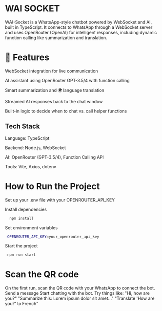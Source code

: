 
# WAI SOCKET

WAI-Socket is a WhatsApp-style chatbot powered by WebSocket and AI, built in TypeScript. It connects to WhatsApp through a WebSocket server and uses OpenRouter (OpenAI) for intelligent responses, including dynamic function calling like summarization and translation.


# 🚀 Features


   WebSocket integration for live communication

   AI assistant using OpenRouter GPT-3.5/4 with function calling

   Smart summarization and 🌍 language translation

   Streamed AI responses back to the chat window

   Built-in logic to decide when to chat vs. call helper functions




## Tech Stack

Language: TypeScript

Backend: Node.js, WebSocket

AI: OpenRouter (GPT-3.5/4), Function Calling API

Tools: Vite, Axios, dotenv



# How to Run the Project

Set up your .env file with your OPENROUTER_API_KEY

 Install dependencies

```bash
  npm install
```

Set environment variables

```bash
 OPENROUTER_API_KEY=your_openrouter_api_key
```

 Start the project

```bash
 npm run start
```

# Scan the QR code
On the first run, scan the QR code with your WhatsApp to connect the bot.
Send a message
Start chatting with the bot. Try things like:
"Hi, how are you?"
"Summarize this: Lorem ipsum dolor sit amet..."
"Translate 'How are you?' to French"


